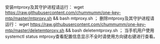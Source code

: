 安装mtproxy及其守护进程请运行：
wget https://raw.githubusercontent.com/chummumm/one-key-mtp/master/mtproxy.sh && bash mtproxy.sh  ；
删除mtproxy及其守护进程请运行：
wget https://raw.githubusercontent.com/chummumm/one-key-mtp/master/deletemtproxy.sh && bash deletemtproxy.sh ；
当手机用户使用systemctl status mtproxy查看配置信息显示不全时请使用方向键右键进行查看。
